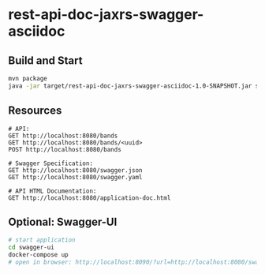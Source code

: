# rest-api-doc-jaxrs-swagger-asciidoc

## Build and Start

```bash
mvn package
java -jar target/rest-api-doc-jaxrs-swagger-asciidoc-1.0-SNAPSHOT.jar server config.yml
```

## Resources
 
```
# API:
GET http://localhost:8080/bands
GET http://localhost:8080/bands/<uuid>
POST http://localhost:8080/bands

# Swagger Specification:
GET http://localhost:8080/swagger.json
GET http://localhost:8080/swagger.yaml

# API HTML Documentation:
GET http://localhost:8080/application-doc.html
```

## Optional: Swagger-UI

```bash
# start application
cd swagger-ui
docker-compose up
# open in browser: http://localhost:8090/?url=http://localhost:8080/swagger.json
```